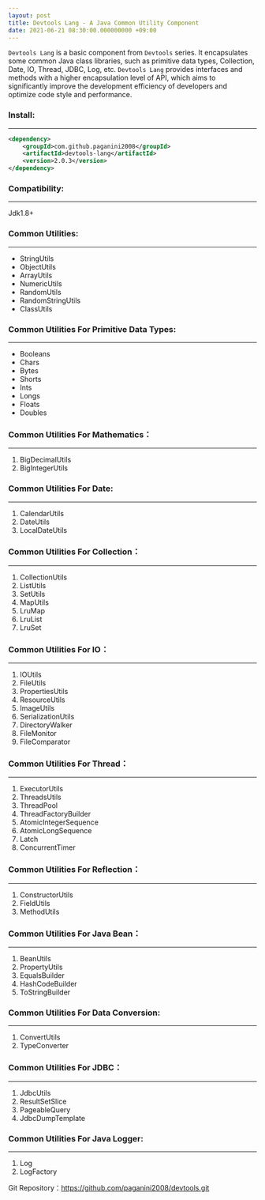 ```yaml
---
layout: post
title: Devtools Lang - A Java Common Utility Component
date: 2021-06-21 08:30:00.000000000 +09:00
---
```


<code>Devtools Lang</code> is a basic component from <code>Devtools</code> series. It encapsulates some common Java class libraries, such as primitive data types, Collection, Date, IO, Thread, JDBC, Log, etc. <code>Devtools Lang</code> provides interfaces and methods with a higher encapsulation level of API, which aims to significantly improve the development efficiency of developers and optimize code style and performance.

### **Install:**
----------------------
``` xml
<dependency>
	<groupId>com.github.paganini2008</groupId>
	<artifactId>devtools-lang</artifactId>
	<version>2.0.3</version>
</dependency>
```
### **Compatibility:**
---------------------
Jdk1.8+

### **Common Utilities:**
-----------------------------
- StringUtils
- ObjectUtils
- ArrayUtils
- NumericUtils
- RandomUtils
- RandomStringUtils
- ClassUtils

### **Common Utilities For Primitive Data Types:**
-------------------
- Booleans
- Chars
- Bytes
- Shorts
- Ints
- Longs
- Floats
- Doubles

### Common Utilities For Mathematics：
--------------------------
1. BigDecimalUtils
2. BigIntegerUtils
### Common Utilities For Date:
-----------------------------
1. CalendarUtils
2. DateUtils
3. LocalDateUtils
### Common Utilities For Collection：
--------------------------
1. CollectionUtils
2. ListUtils
3. SetUtils
4. MapUtils
5. LruMap
6. LruList
7. LruSet
### Common Utilities For IO：
---------------------------
1. IOUtils
2. FileUtils
3. PropertiesUtils
4. ResourceUtils
5. ImageUtils
6. SerializationUtils
7. DirectoryWalker
8. FileMonitor
9. FileComparator
### Common Utilities For Thread：
-----------------------
1. ExecutorUtils
2. ThreadsUtils
3. ThreadPool
4. ThreadFactoryBuilder
5. AtomicIntegerSequence
6. AtomicLongSequence
7. Latch
8. ConcurrentTimer
### Common Utilities For Reflection：
---------------------------
1. ConstructorUtils
2. FieldUtils
3. MethodUtils
### Common Utilities For Java Bean：
------------------------------
1. BeanUtils
2. PropertyUtils
3. EqualsBuilder
4. HashCodeBuilder
5. ToStringBuilder
### Common Utilities For Data Conversion:
------------------------
1. ConvertUtils
2. TypeConverter
### Common Utilities For JDBC：
----------------------------
1. JdbcUtils
2. ResultSetSlice
3. PageableQuery
4. JdbcDumpTemplate
### Common Utilities For Java Logger:
--------------------------------
1. Log
2. LogFactory

Git Repository：https://github.com/paganini2008/devtools.git